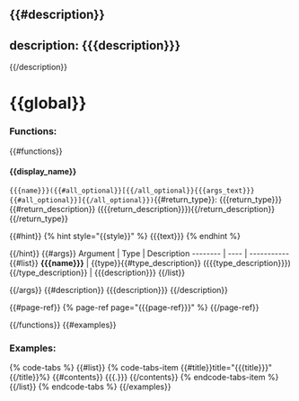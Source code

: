 {{#description}}
---
description: {{{description}}}
---
{{/description}}

# {{global}}

### Functions:
{{#functions}}
#### {{display_name}}

`{{{name}}}({{#all_optional}}[{{/all_optional}}{{{args_text}}}{{#all_optional}}]{{/all_optional}})`{{#return_type}}: {{{return_type}}}{{#return_description}} ({{{return_description}}}){{/return_description}}{{/return_type}}

{{#hint}}
{% hint style="{{style}}" %}
{{{text}}}
{% endhint %}

{{/hint}}
{{#args}}
Argument | Type | Description
-------- | ---- | -----------
{{#list}}
  **{{{name}}}** | {{type}}{{#type_description}} ({{{type_description}}}){{/type_description}} | {{{description}}}
{{/list}}

{{/args}}
{{#description}}
{{{description}}}
{{/description}}

{{#page-ref}}
{% page-ref page="{{{page-ref}}}" %}
{{/page-ref}}

{{/functions}}
{{#examples}}
### Examples:

{% code-tabs %}
{{#list}}
{% code-tabs-item {{#title}}title="{{{title}}}" {{/title}}%}
{{#contents}}
{{{.}}}
{{/contents}}
{% endcode-tabs-item %}
{{/list}}
{% endcode-tabs %}
{{/examples}}